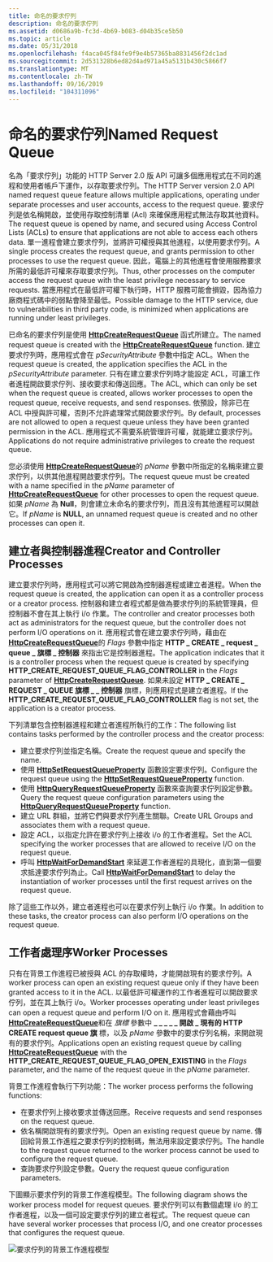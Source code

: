 ```yaml
---
title: 命名的要求佇列
description: 命名的要求佇列
ms.assetid: d0686a9b-fc3d-4b69-b083-d04b35ce5b50
ms.topic: article
ms.date: 05/31/2018
ms.openlocfilehash: f4aca045f84fe9f9e4b57365ba8831456f2dc1ad
ms.sourcegitcommit: 2d531328b6ed82d4ad971a45a5131b430c5866f7
ms.translationtype: MT
ms.contentlocale: zh-TW
ms.lasthandoff: 09/16/2019
ms.locfileid: "104311096"
---
```

# <a name="named-request-queue"></a><span data-ttu-id="908db-103">命名的要求佇列</span><span class="sxs-lookup"><span data-stu-id="908db-103">Named Request Queue</span></span>

<span data-ttu-id="908db-104">名為「要求佇列」功能的 HTTP Server 2.0 版 API 可讓多個應用程式在不同的進程和使用者帳戶下運作，以存取要求佇列。</span><span class="sxs-lookup"><span data-stu-id="908db-104">The HTTP Server version 2.0 API named request queue feature allows multiple applications, operating under separate processes and user accounts, access to the request queue.</span></span> <span data-ttu-id="908db-105">要求佇列是依名稱開啟，並使用存取控制清單 (Acl) 來確保應用程式無法存取其他資料。</span><span class="sxs-lookup"><span data-stu-id="908db-105">The request queue is opened by name, and secured using Access Control Lists (ACLs) to ensure that applications are not able to access each others data.</span></span> <span data-ttu-id="908db-106">單一進程會建立要求佇列，並將許可權授與其他進程，以使用要求佇列。</span><span class="sxs-lookup"><span data-stu-id="908db-106">A single process creates the request queue, and grants permission to other processes to use the request queue.</span></span> <span data-ttu-id="908db-107">因此，電腦上的其他進程會使用服務要求所需的最低許可權來存取要求佇列。</span><span class="sxs-lookup"><span data-stu-id="908db-107">Thus, other processes on the computer access the request queue with the least privilege necessary to service requests.</span></span> <span data-ttu-id="908db-108">當應用程式在最低許可權下執行時，HTTP 服務可能會損毀，因為協力廠商程式碼中的弱點會降至最低。</span><span class="sxs-lookup"><span data-stu-id="908db-108">Possible damage to the HTTP service, due to vulnerabilities in third party code, is minimized when applications are running under least privileges.</span></span>

<span data-ttu-id="908db-109">已命名的要求佇列是使用 [**HttpCreateRequestQueue**](/windows/desktop/api/Http/nf-http-httpcreaterequestqueue) 函式所建立。</span><span class="sxs-lookup"><span data-stu-id="908db-109">The named request queue is created with the [**HttpCreateRequestQueue**](/windows/desktop/api/Http/nf-http-httpcreaterequestqueue) function.</span></span> <span data-ttu-id="908db-110">建立要求佇列時，應用程式會在 *pSecurityAttribute* 參數中指定 ACL。</span><span class="sxs-lookup"><span data-stu-id="908db-110">When the request queue is created, the application specifies the ACL in the *pSecurityAttribute* parameter.</span></span> <span data-ttu-id="908db-111">只有在建立要求佇列時才能設定 ACL，可讓工作者進程開啟要求佇列、接收要求和傳送回應。</span><span class="sxs-lookup"><span data-stu-id="908db-111">The ACL, which can only be set when the request queue is created, allows worker processes to open the request queue, receive requests, and send responses.</span></span> <span data-ttu-id="908db-112">依預設，除非已在 ACL 中授與許可權，否則不允許處理常式開啟要求佇列。</span><span class="sxs-lookup"><span data-stu-id="908db-112">By default, processes are not allowed to open a request queue unless they have been granted permission in the ACL.</span></span> <span data-ttu-id="908db-113">應用程式不需要系統管理許可權，就能建立要求佇列。</span><span class="sxs-lookup"><span data-stu-id="908db-113">Applications do not require administrative privileges to create the request queue.</span></span>

<span data-ttu-id="908db-114">您必須使用 [**HttpCreateRequestQueue**](/windows/desktop/api/Http/nf-http-httpcreaterequestqueue)的 *pName* 參數中所指定的名稱來建立要求佇列，以供其他進程開啟要求佇列。</span><span class="sxs-lookup"><span data-stu-id="908db-114">The request queue must be created with a name specified in the *pName* parameter of [**HttpCreateRequestQueue**](/windows/desktop/api/Http/nf-http-httpcreaterequestqueue) for other processes to open the request queue.</span></span> <span data-ttu-id="908db-115">如果 *pName* 為 **Null**，則會建立未命名的要求佇列，而且沒有其他進程可以開啟它。</span><span class="sxs-lookup"><span data-stu-id="908db-115">If *pName* is **NULL**, an unnamed request queue is created and no other processes can open it.</span></span>

## <a name="creator-and-controller-processes"></a><span data-ttu-id="908db-116">建立者與控制器進程</span><span class="sxs-lookup"><span data-stu-id="908db-116">Creator and Controller Processes</span></span>

<span data-ttu-id="908db-117">建立要求佇列時，應用程式可以將它開啟為控制器進程或建立者進程。</span><span class="sxs-lookup"><span data-stu-id="908db-117">When the request queue is created, the application can open it as a controller process or a creator process.</span></span> <span data-ttu-id="908db-118">控制器和建立者程式都是做為要求佇列的系統管理員，但控制器不會在其上執行 i/o 作業。</span><span class="sxs-lookup"><span data-stu-id="908db-118">The controller and creator processes both act as administrators for the request queue, but the controller does not perform I/O operations on it.</span></span> <span data-ttu-id="908db-119">應用程式會在建立要求佇列時，藉由在 [**HttpCreateRequestQueue**](/windows/desktop/api/Http/nf-http-httpcreaterequestqueue)的 *Flags* 參數中指定 **HTTP \_ CREATE \_ request \_ queue \_ 旗標 \_ 控制器** 來指出它是控制器進程。</span><span class="sxs-lookup"><span data-stu-id="908db-119">The application indicates that it is a controller process when the request queue is created by specifying **HTTP\_CREATE\_REQUEST\_QUEUE\_FLAG\_CONTROLLER** in the *Flags* parameter of [**HttpCreateRequestQueue**](/windows/desktop/api/Http/nf-http-httpcreaterequestqueue).</span></span> <span data-ttu-id="908db-120">如果未設定 **HTTP \_ CREATE \_ REQUEST \_ QUEUE 旗標 \_ \_ 控制器** 旗標，則應用程式是建立者進程。</span><span class="sxs-lookup"><span data-stu-id="908db-120">If the **HTTP\_CREATE\_REQUEST\_QUEUE\_FLAG\_CONTROLLER** flag is not set, the application is a creator process.</span></span>

<span data-ttu-id="908db-121">下列清單包含控制器進程和建立者進程所執行的工作：</span><span class="sxs-lookup"><span data-stu-id="908db-121">The following list contains tasks performed by the controller process and the creator process:</span></span>

-   <span data-ttu-id="908db-122">建立要求佇列並指定名稱。</span><span class="sxs-lookup"><span data-stu-id="908db-122">Create the request queue and specify the name.</span></span>
-   <span data-ttu-id="908db-123">使用 [**HttpSetRequestQueueProperty**](/windows/desktop/api/Http/nf-http-httpsetrequestqueueproperty) 函數設定要求佇列。</span><span class="sxs-lookup"><span data-stu-id="908db-123">Configure the request queue using the [**HttpSetRequestQueueProperty**](/windows/desktop/api/Http/nf-http-httpsetrequestqueueproperty) function.</span></span>
-   <span data-ttu-id="908db-124">使用 [**HttpQueryRequestQueueProperty**](/windows/desktop/api/Http/nf-http-httpqueryrequestqueueproperty) 函數來查詢要求佇列設定參數。</span><span class="sxs-lookup"><span data-stu-id="908db-124">Query the request queue configuration parameters using the [**HttpQueryRequestQueueProperty**](/windows/desktop/api/Http/nf-http-httpqueryrequestqueueproperty) function.</span></span>
-   <span data-ttu-id="908db-125">建立 URL 群組，並將它們與要求佇列產生關聯。</span><span class="sxs-lookup"><span data-stu-id="908db-125">Create URL Groups and associates them with a request queue.</span></span>
-   <span data-ttu-id="908db-126">設定 ACL，以指定允許在要求佇列上接收 i/o 的工作者進程。</span><span class="sxs-lookup"><span data-stu-id="908db-126">Set the ACL specifying the worker processes that are allowed to receive I/O on the request queue.</span></span>
-   <span data-ttu-id="908db-127">呼叫 [**HttpWaitForDemandStart**](/windows/desktop/api/Http/nf-http-httpwaitfordemandstart) 來延遲工作者進程的具現化，直到第一個要求抵達要求佇列為止。</span><span class="sxs-lookup"><span data-stu-id="908db-127">Call [**HttpWaitForDemandStart**](/windows/desktop/api/Http/nf-http-httpwaitfordemandstart) to delay the instantiation of worker processes until the first request arrives on the request queue.</span></span>

<span data-ttu-id="908db-128">除了這些工作以外，建立者進程也可以在要求佇列上執行 i/o 作業。</span><span class="sxs-lookup"><span data-stu-id="908db-128">In addition to these tasks, the creator process can also perform I/O operations on the request queue.</span></span>

## <a name="worker-processes"></a><span data-ttu-id="908db-129">工作者處理序</span><span class="sxs-lookup"><span data-stu-id="908db-129">Worker Processes</span></span>

<span data-ttu-id="908db-130">只有在背景工作進程已被授與 ACL 的存取權時，才能開啟現有的要求佇列。</span><span class="sxs-lookup"><span data-stu-id="908db-130">A worker process can open an existing request queue only if they have been granted access to it in the ACL.</span></span> <span data-ttu-id="908db-131">以最低許可權運作的工作者進程可以開啟要求佇列，並在其上執行 i/o。</span><span class="sxs-lookup"><span data-stu-id="908db-131">Worker processes operating under least privileges can open a request queue and perform I/O on it.</span></span> <span data-ttu-id="908db-132">應用程式會藉由呼叫 [**HttpCreateRequestQueue**](/windows/desktop/api/Http/nf-http-httpcreaterequestqueue)和在 *旗標* 參數中 **\_ \_ \_ \_ \_ 開啟 \_ 現有的 HTTP CREATE request queue 旗** 標，以及 *pName* 參數中的要求佇列名稱，來開啟現有的要求佇列。</span><span class="sxs-lookup"><span data-stu-id="908db-132">Applications open an existing request queue by calling [**HttpCreateRequestQueue**](/windows/desktop/api/Http/nf-http-httpcreaterequestqueue) with the **HTTP\_CREATE\_REQUEST\_QUEUE\_FLAG\_OPEN\_EXISTING** in the *Flags* parameter, and the name of the request queue in the *pName* parameter.</span></span>

<span data-ttu-id="908db-133">背景工作進程會執行下列功能：</span><span class="sxs-lookup"><span data-stu-id="908db-133">The worker process performs the following functions:</span></span>

-   <span data-ttu-id="908db-134">在要求佇列上接收要求並傳送回應。</span><span class="sxs-lookup"><span data-stu-id="908db-134">Receive requests and send responses on the request queue.</span></span>
-   <span data-ttu-id="908db-135">依名稱開啟現有的要求佇列。</span><span class="sxs-lookup"><span data-stu-id="908db-135">Open an existing request queue by name.</span></span> <span data-ttu-id="908db-136">傳回給背景工作進程之要求佇列的控制碼，無法用來設定要求佇列。</span><span class="sxs-lookup"><span data-stu-id="908db-136">The handle to the request queue returned to the worker process cannot be used to configure the request queue.</span></span>
-   <span data-ttu-id="908db-137">查詢要求佇列設定參數。</span><span class="sxs-lookup"><span data-stu-id="908db-137">Query the request queue configuration parameters.</span></span>

<span data-ttu-id="908db-138">下圖顯示要求佇列的背景工作進程模型。</span><span class="sxs-lookup"><span data-stu-id="908db-138">The following diagram shows the worker process model for request queues.</span></span> <span data-ttu-id="908db-139">要求佇列可以有數個處理 i/o 的工作者進程，以及一個可設定要求佇列的建立者程式。</span><span class="sxs-lookup"><span data-stu-id="908db-139">The request queue can have several worker processes that process I/O, and one creator processes that configures the request queue.</span></span>

![要求佇列的背景工作進程模型](images/namedrequestqueue.png)

 

 




